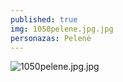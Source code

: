 ```yaml
---
published: true
img: 1050pelene.jpg.jpg
personazas: Pelenė
---
```

![1050pelene.jpg.jpg]({{site.baseurl}}/img/personazai/1050pelene.jpg.jpg)
